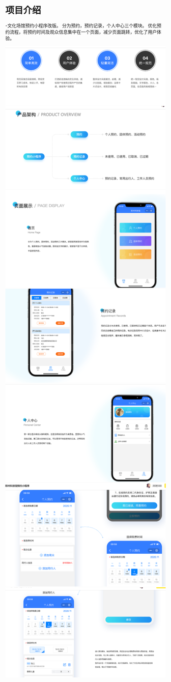 
# 项目介绍


-文化场馆预约小程序改版。
分为预约，预约记录，个人中心三个模块。
优化预约流程，将预约时间及观众信息集中在一个页面，减少页面跳转，优化了用户体验。

![输入图片说明](miniprogram/1.png)
![输入图片说明](miniprogram/2.png)
![输入图片说明](miniprogram/3.png)
![输入图片说明](miniprogram/4.png)
![输入图片说明](miniprogram/5.png)
![输入图片说明](miniprogram/6.png)
![输入图片说明](miniprogram/7.png)